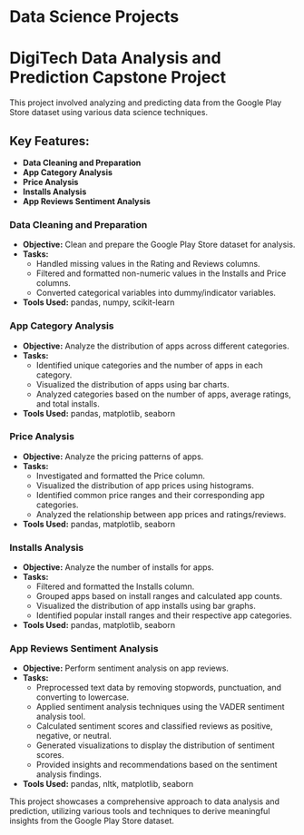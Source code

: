# Data Science Projects

# DigiTech Data Analysis and Prediction Capstone Project

This project involved analyzing and predicting data from the Google Play Store dataset using various data science techniques.

## Key Features:
- **Data Cleaning and Preparation**
- **App Category Analysis**
- **Price Analysis**
- **Installs Analysis**
- **App Reviews Sentiment Analysis**

### Data Cleaning and Preparation
- **Objective:** Clean and prepare the Google Play Store dataset for analysis.
- **Tasks:**
  - Handled missing values in the Rating and Reviews columns.
  - Filtered and formatted non-numeric values in the Installs and Price columns.
  - Converted categorical variables into dummy/indicator variables.
- **Tools Used:** pandas, numpy, scikit-learn

### App Category Analysis
- **Objective:** Analyze the distribution of apps across different categories.
- **Tasks:**
  - Identified unique categories and the number of apps in each category.
  - Visualized the distribution of apps using bar charts.
  - Analyzed categories based on the number of apps, average ratings, and total installs.
- **Tools Used:** pandas, matplotlib, seaborn

### Price Analysis
- **Objective:** Analyze the pricing patterns of apps.
- **Tasks:**
  - Investigated and formatted the Price column.
  - Visualized the distribution of app prices using histograms.
  - Identified common price ranges and their corresponding app categories.
  - Analyzed the relationship between app prices and ratings/reviews.
- **Tools Used:** pandas, matplotlib, seaborn

### Installs Analysis
- **Objective:** Analyze the number of installs for apps.
- **Tasks:**
  - Filtered and formatted the Installs column.
  - Grouped apps based on install ranges and calculated app counts.
  - Visualized the distribution of app installs using bar graphs.
  - Identified popular install ranges and their respective app categories.
- **Tools Used:** pandas, matplotlib, seaborn

### App Reviews Sentiment Analysis
- **Objective:** Perform sentiment analysis on app reviews.
- **Tasks:**
  - Preprocessed text data by removing stopwords, punctuation, and converting to lowercase.
  - Applied sentiment analysis techniques using the VADER sentiment analysis tool.
  - Calculated sentiment scores and classified reviews as positive, negative, or neutral.
  - Generated visualizations to display the distribution of sentiment scores.
  - Provided insights and recommendations based on the sentiment analysis findings.
- **Tools Used:** pandas, nltk, matplotlib, seaborn

This project showcases a comprehensive approach to data analysis and prediction, utilizing various tools and techniques to derive meaningful insights from the Google Play Store dataset.
